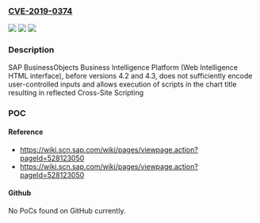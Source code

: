 ### [CVE-2019-0374](https://cve.mitre.org/cgi-bin/cvename.cgi?name=CVE-2019-0374)
![](https://img.shields.io/static/v1?label=Product&message=SAP%20BusinessObjects%20Business%20Intelligence%20Platform%20(Web%20Intelligence%20HTML%20interface)&color=blue)
![](https://img.shields.io/static/v1?label=Version&message=%3C4.2%20&color=brighgreen)
![](https://img.shields.io/static/v1?label=Vulnerability&message=Cross-Site%20Scripting&color=brighgreen)

### Description

SAP BusinessObjects Business Intelligence Platform (Web Intelligence HTML interface), before versions 4.2 and 4.3, does not sufficiently encode user-controlled inputs and allows execution of scripts in the chart title resulting in reflected Cross-Site Scripting

### POC

#### Reference
- https://wiki.scn.sap.com/wiki/pages/viewpage.action?pageId=528123050
- https://wiki.scn.sap.com/wiki/pages/viewpage.action?pageId=528123050

#### Github
No PoCs found on GitHub currently.

